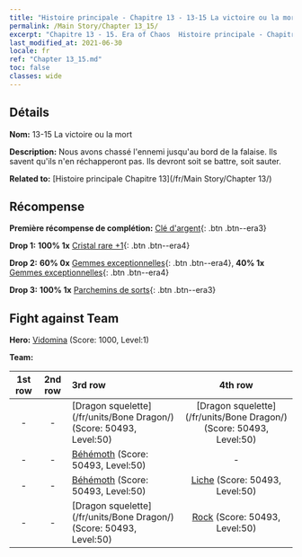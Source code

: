 ```yaml
---
title: "Histoire principale - Chapitre 13 - 13-15 La victoire ou la mort"
permalink: /Main Story/Chapter 13_15/
excerpt: "Chapitre 13 - 15. Era of Chaos  Histoire principale - Chapitre 13_15. 13-15 La victoire ou la mort"
last_modified_at: 2021-06-30
locale: fr
ref: "Chapter 13_15.md"
toc: false
classes: wide
---
```


## Détails

 **Nom:** 13-15 La victoire ou la mort

 **Description:** Nous avons chassé l'ennemi jusqu'au bord de la falaise. Ils savent qu'ils n'en réchapperont pas. Ils devront soit se battre, soit sauter.

 **Related to:** [Histoire principale Chapitre 13](/fr/Main Story/Chapter 13/)

## Récompense

 **Première récompense de complétion:** [Clé d'argent](/ItemsFR/con_693/){: .btn .btn--era3}

 **Drop 1:** **100% 1x** [Cristal rare +1](/ItemsFR/mat_45/){: .btn .btn--era4}

 **Drop 2:** **60% 0x** [Gemmes exceptionnelles](/ItemsFR/mat_37/){: .btn .btn--era4}, **40% 1x** [Gemmes exceptionnelles](/ItemsFR/mat_37/){: .btn .btn--era4}

 **Drop 3:** **100% 1x** [Parchemins de sorts](/ItemsFR/con_694/){: .btn .btn--era3}


## Fight against Team
 **Hero:** [Vidomina](/fr/heroes/Vidomina/) (Score: 1000, Level:1)

 **Team:**


  | 1st row | 2nd row | 3rd row | 4th row |
  |:----:|:----:|:----|:----:|
  | - | - | [Dragon squelette](/fr/units/Bone Dragon/) (Score: 50493, Level:50)  | [Dragon squelette](/fr/units/Bone Dragon/) (Score: 50493, Level:50)  |
  | - | - | [Béhémoth](/fr/units/Behemoth/) (Score: 50493, Level:50)  | - |
  | - | - | [Béhémoth](/fr/units/Behemoth/) (Score: 50493, Level:50)  | [Liche](/fr/units/Lich/) (Score: 50493, Level:50)  |
  | - | - | [Dragon squelette](/fr/units/Bone Dragon/) (Score: 50493, Level:50)  | [Rock](/fr/units/Roc/) (Score: 50493, Level:50)  |


